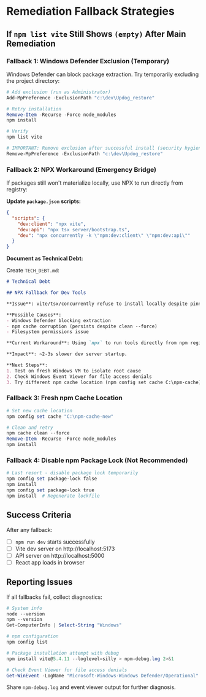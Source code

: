 # Remediation Fallback Strategies

## If `npm list vite` Still Shows `(empty)` After Main Remediation

### Fallback 1: Windows Defender Exclusion (Temporary)

Windows Defender can block package extraction. Try temporarily excluding the project directory:

```powershell
# Add exclusion (run as Administrator)
Add-MpPreference -ExclusionPath "c:\dev\Updog_restore"

# Retry installation
Remove-Item -Recurse -Force node_modules
npm install

# Verify
npm list vite

# IMPORTANT: Remove exclusion after successful install (security hygiene)
Remove-MpPreference -ExclusionPath "c:\dev\Updog_restore"
```

### Fallback 2: NPX Workaround (Emergency Bridge)

If packages still won't materialize locally, use NPX to run directly from registry:

**Update `package.json` scripts:**

```json
{
  "scripts": {
    "dev:client": "npx vite",
    "dev:api": "npx tsx server/bootstrap.ts",
    "dev": "npx concurrently -k \"npm:dev:client\" \"npm:dev:api\""
  }
}
```

**Document as Technical Debt:**

Create `TECH_DEBT.md`:

```markdown
# Technical Debt

## NPX Fallback for Dev Tools

**Issue**: vite/tsx/concurrently refuse to install locally despite pinning.

**Possible Causes**:
- Windows Defender blocking extraction
- npm cache corruption (persists despite clean --force)
- Filesystem permissions issue

**Current Workaround**: Using `npx` to run tools directly from npm registry.

**Impact**: ~2-3s slower dev server startup.

**Next Steps**:
1. Test on fresh Windows VM to isolate root cause
2. Check Windows Event Viewer for file access denials
3. Try different npm cache location (npm config set cache C:\npm-cache)
```

### Fallback 3: Fresh npm Cache Location

```powershell
# Set new cache location
npm config set cache "C:\npm-cache-new"

# Clean and retry
npm cache clean --force
Remove-Item -Recurse -Force node_modules
npm install
```

### Fallback 4: Disable npm Package Lock (Not Recommended)

```powershell
# Last resort - disable package lock temporarily
npm config set package-lock false
npm install
npm config set package-lock true
npm install  # Regenerate lockfile
```

## Success Criteria

After any fallback:
- [ ] `npm run dev` starts successfully
- [ ] Vite dev server on http://localhost:5173
- [ ] API server on http://localhost:5000
- [ ] React app loads in browser

## Reporting Issues

If all fallbacks fail, collect diagnostics:

```powershell
# System info
node --version
npm --version
Get-ComputerInfo | Select-String "Windows"

# npm configuration
npm config list

# Package installation attempt with debug
npm install vite@5.4.11 --loglevel=silly > npm-debug.log 2>&1

# Check Event Viewer for file access denials
Get-WinEvent -LogName "Microsoft-Windows-Windows Defender/Operational" -MaxEvents 50 | Where-Object {$_.Message -like "*Updog_restore*"}
```

Share `npm-debug.log` and event viewer output for further diagnosis.
